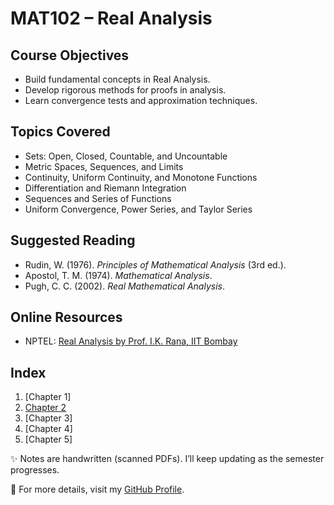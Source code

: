 # MAT102 – Real Analysis

## Course Objectives
- Build fundamental concepts in Real Analysis.
- Develop rigorous methods for proofs in analysis.
- Learn convergence tests and approximation techniques.

## Topics Covered
- Sets: Open, Closed, Countable, and Uncountable
- Metric Spaces, Sequences, and Limits
- Continuity, Uniform Continuity, and Monotone Functions
- Differentiation and Riemann Integration
- Sequences and Series of Functions
- Uniform Convergence, Power Series, and Taylor Series

## Suggested Reading
- Rudin, W. (1976). *Principles of Mathematical Analysis* (3rd ed.).
- Apostol, T. M. (1974). *Mathematical Analysis*.
- Pugh, C. C. (2002). *Real Mathematical Analysis*.

## Online Resources
- NPTEL: [Real Analysis by Prof. I.K. Rana, IIT Bombay](https://nptel.ac.in/courses/111104025)

## Index
1. [Chapter 1]
2. [Chapter 2](https://github.com/LakshitSinghBishtTM/Real-Analysis/blob/main/Chapter2.pdf)
3. [Chapter 3]  
4. [Chapter 4]
5. [Chapter 5]

✨ Notes are handwritten (scanned PDFs). I’ll keep updating as the semester progresses.

🔗 For more details, visit my [GitHub Profile](https://github.com/LakshitSinghBishtTM).
